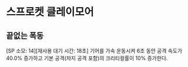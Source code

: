 # 스프로켓 클레이모어

## 끝없는 폭동

[SP 소모: 14][재사용 대기 시간: 18초] 기어를 가속 운동시켜 6초 동안 공격 속도가 40.0% 증가하고 기본 공격(차지 공격 포함)의 크리티컬률이 10% 증가한다.
